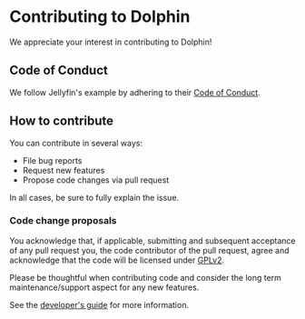 # Contributing to Dolphin

We appreciate your interest in contributing to Dolphin!

## Code of Conduct

We follow Jellyfin's example by adhering to their [Code of Conduct](https://jellyfin.org/docs/general/community-standards/#code-of-conduct).

## How to contribute

You can contribute in several ways:
* File bug reports
* Request new features
* Propose code changes via pull request

In all cases, be sure to fully explain the issue.

### Code change proposals

You acknowledge that, if applicable, submitting and subsequent acceptance of any pull request you, the code contributor of the pull request, agree and acknowledge that the code will be licensed under [GPLv2](LICENSE).

Please be thoughtful when contributing code and consider the long term maintenance/support aspect for any new features.

See the [developer's guide](./DEVELOPMENT.md) for more information.
